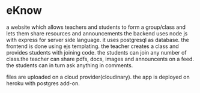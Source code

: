 # eKnow
a website which allows teachers and students to form a group/class and lets them share resources and announcements
the backend uses node js with express for server side language. it uses postgresql as database. the frontend is done using ejs templating.
the teacher creates a class and provides students with joining code. the students can join any number of class.the teacher can share pdfs, docs, images and announcents on a feed. 
the students can in turn ask anything in comments.


files are uploaded on a cloud provider(cloudinary). the app is deployed on heroku with postgres add-on.
